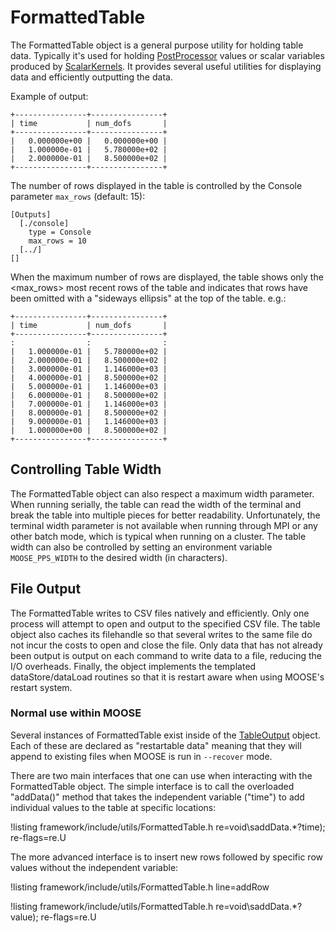 # FormattedTable

The FormattedTable object is a general purpose utility for holding table data. Typically it's used for holding [PostProcessor](framework:syntax/Postprocessors/index.md)
values or scalar variables produced by [ScalarKernels](framework:/ScalarKernels/index.md). It provides several useful utilities for displaying data and efficiently
outputting the data.

Example of output:

```
+----------------+----------------+
| time           | num_dofs       |
+----------------+----------------+
|   0.000000e+00 |   0.000000e+00 |
|   1.000000e-01 |   5.780000e+02 |
|   2.000000e-01 |   8.500000e+02 |
+----------------+----------------+
```

The number of rows displayed in the table is controlled by the Console parameter `max_rows` (default: 15):

```
[Outputs]
  [./console]
    type = Console
    max_rows = 10
  [../]
[]
```

When the maximum number of rows are displayed, the table shows only the <max_rows> most recent rows of the table and
indicates that rows have been omitted with a "sideways ellipsis" at the top of the table. e.g.:

```
+----------------+----------------+
| time           | num_dofs       |
+----------------+----------------+
:                :                :
|   1.000000e-01 |   5.780000e+02 |
|   2.000000e-01 |   8.500000e+02 |
|   3.000000e-01 |   1.146000e+03 |
|   4.000000e-01 |   8.500000e+02 |
|   5.000000e-01 |   1.146000e+03 |
|   6.000000e-01 |   8.500000e+02 |
|   7.000000e-01 |   1.146000e+03 |
|   8.000000e-01 |   8.500000e+02 |
|   9.000000e-01 |   1.146000e+03 |
|   1.000000e+00 |   8.500000e+02 |
+----------------+----------------+
```

## Controlling Table Width

The FormattedTable object can also respect a maximum width parameter. When running serially, the table can read the width
of the terminal and break the table into multiple pieces for better readability. Unfortunately, the terminal width parameter
is not available when running through MPI or any other batch mode, which is typical when running on a cluster. The table
width can also be controlled by setting an environment variable `MOOSE_PPS_WIDTH` to the desired width (in characters).

## File Output

The FormattedTable writes to CSV files natively and efficiently. Only one process will attempt to open and output to the specified
CSV file. The table object also caches its filehandle so that several writes to the same file do not incur the costs to
open and close the file. Only data that has not already been output is output on each command to write data to a file, reducing
the I/O overheads. Finally, the object implements the templated dataStore/dataLoad routines so that it is restart aware
when using MOOSE's restart system.

### Normal use within MOOSE

Several instances of FormattedTable exist inside of the [TableOutput](framework:/TableOutput.md) object. Each of these are declared
as "restartable data" meaning that they will append to existing files when MOOSE is run in `--recover` mode.

There are two main interfaces that one can use when interacting with the FormattedTable object. The simple interface is to call
the overloaded "addData()" method that takes the independent variable ("time") to add individual values to the table at specific locations:

!listing framework/include/utils/FormattedTable.h re=void\saddData.*?time\); re-flags=re.U

The more advanced interface is to insert new rows followed by specific row values without the independent variable:

!listing framework/include/utils/FormattedTable.h line=addRow

!listing framework/include/utils/FormattedTable.h re=void\saddData.*?value\); re-flags=re.U

